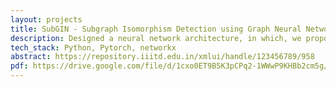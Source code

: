 ```yaml
---
layout: projects
title: SubGIN - Subgraph Isomorphism Detection using Graph Neural Networks
description: Designed a neural network architecture, in which, we proposed an attention-based graph pooling mechanism and an Interactive context attention layer. Applied CNN on derived feature matrices to learn node level similarity and Neural Tensor Network on graph embeddings to study their global relation. Evaluated the model on various graph datasets
tech_stack: Python, Pytorch, networkx
abstract: https://repository.iiitd.edu.in/xmlui/handle/123456789/958
pdf: https://drive.google.com/file/d/1cxo0ET9B5K3pCPq2-1WWwP9KHBb2cm5g/view?usp=sharing
---
```


